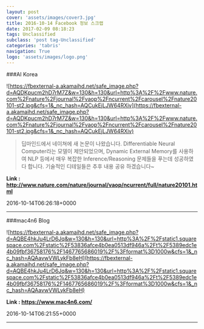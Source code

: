 ```yaml
---
layout: post
cover: 'assets/images/cover3.jpg'
title: 2016-10-14 Facebook 정보 스크랩
date: 2017-02-09 08:18:23
tags: Unclassified
subclass: 'post tag-Unclassified'
categories: 'tabris'
navigation: True
logo: 'assets/images/logo.png'
---
```


###AI Korea

![https://fbexternal-a.akamaihd.net/safe_image.php?d=AQDKpucm2hD7rM7Z&w=130&h=130&url=http%3A%2F%2Fwww.nature.com%2Fnature%2Fjournal%2Fvaop%2Fncurrent%2Fcarousel%2Fnature20101-st2.jpg&cfs=1&_nc_hash=AQCukEjLJW64RXiv](https://fbexternal-a.akamaihd.net/safe_image.php?d=AQDKpucm2hD7rM7Z&w=130&h=130&url=http%3A%2F%2Fwww.nature.com%2Fnature%2Fjournal%2Fvaop%2Fncurrent%2Fcarousel%2Fnature20101-st2.jpg&cfs=1&_nc_hash=AQCukEjLJW64RXiv)

>딥마인드에서 네이쳐에 새 논문이 나왔습니다.  Differentiable Neural Computer라는 모델이 제안되었으며, Dynamic External Memory를 사용하여 NLP 등에서 매우 복잡한 Inference/Reasoning 문제들을 푸는데 성공하였다 합니다.
기술적인 디테일들은 추후 내용 공유 하겠습니다~

**Link : <http://www.nature.com/nature/journal/vaop/ncurrent/full/nature20101.html>**

2016-10-14T06:26:18+0000

---

###mac4n6 Blog

![https://fbexternal-a.akamaihd.net/safe_image.php?d=AQBE4hkJu4LrD6Jq&w=130&h=130&url=http%3A%2F%2Fstatic1.squarespace.com%2Fstatic%2F53836afce4b0ea0513df946a%2Ft%2F5389edc1e4b09fbf36758176%2F1467765686019%2F%3Fformat%3D1000w&cfs=1&_nc_hash=AQAavwVWLykFb8eH](https://fbexternal-a.akamaihd.net/safe_image.php?d=AQBE4hkJu4LrD6Jq&w=130&h=130&url=http%3A%2F%2Fstatic1.squarespace.com%2Fstatic%2F53836afce4b0ea0513df946a%2Ft%2F5389edc1e4b09fbf36758176%2F1467765686019%2F%3Fformat%3D1000w&cfs=1&_nc_hash=AQAavwVWLykFb8eH)

>   

**Link : <https://www.mac4n6.com/>**

2016-10-14T06:21:55+0000

---

